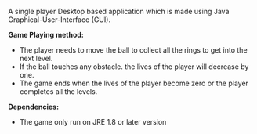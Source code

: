 A single player Desktop based application which is made using Java Graphical-User-Interface (GUI).

<p><b>Game Playing method:</b></p>
<ul>
  <li>The player needs to move the ball to collect all the rings to get into the next level.</li>
  <li>If the ball touches any obstacle. the lives of the player will decrease by one.</li>
  <li>The game ends when the lives of the player become zero or the player completes all the levels.</li>
</ul>
<p><b>Dependencies:</b></p>
  <ul>
   <li>The game only run on JRE 1.8 or later version </li>
  </ul>
